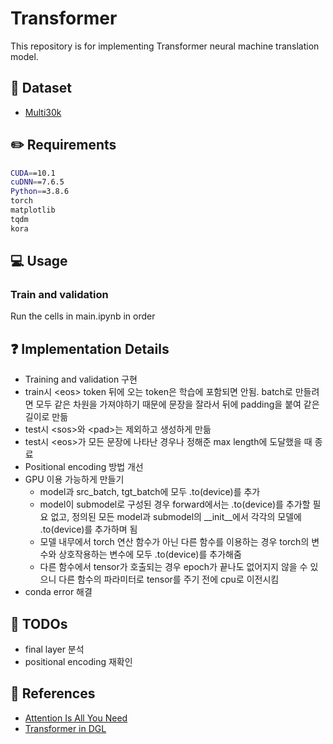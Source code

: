 # Transformer
This repository is for implementing Transformer neural machine translation model.

## :notebook_with_decorative_cover: Dataset
- [Multi30k](https://www.aclweb.org/anthology/W16-3210/)

## :pencil2: Requirements
```bash
CUDA==10.1
cuDNN==7.6.5
Python==3.8.6
torch
matplotlib
tqdm
kora
```

## :computer: Usage
### Train and validation
Run the cells in main.ipynb in order

## :question: Implementation Details
- Training and validation 구현
- train시 \<eos\> token 뒤에 오는 token은 학습에 포함되면 안됨. batch로 만들려면 모두 같은 차원을 가져야하기 때문에 문장을 잘라서 뒤에 padding을 붙여 같은 길이로 만듦
- test시 \<sos>와 \<pad\>는 제외하고 생성하게 만듦
- test시 \<eos\>가 모든 문장에 나타난 경우나 정해준 max length에 도달했을 때 종료
- Positional encoding 방법 개선
- GPU 이용 가능하게 만들기
  - model과 src_batch, tgt_batch에 모두 .to(device)를 추가
  - model이 submodel로 구성된 경우 forward에서는 .to(device)를 추가할 필요 없고, 정의된 모든 model과 submodel의 __init__에서 각각의 모델에 .to(device)를 추가하며 됨
  - 모델 내무에서 torch 연산 함수가 아닌 다른 함수를 이용하는 경우 torch의 변수와 상호작용하는 변수에 모두 .to(device)를 추가해줌
  - 다른 함수에서 tensor가 호출되는 경우 epoch가 끝나도 없어지지 않을 수 있으니 다른 함수의 파라미터로 tensor를 주기 전에 cpu로 이전시킴
- conda error 해결

## :goal_net: TODOs
- final layer 분석
- positional encoding 재확인

## :moyai: References
- [Attention Is All You Need](https://arxiv.org/abs/1706.03762)
- [Transformer in DGL](https://github.com/dmlc/dgl/tree/master/examples/pytorch/transformer)
